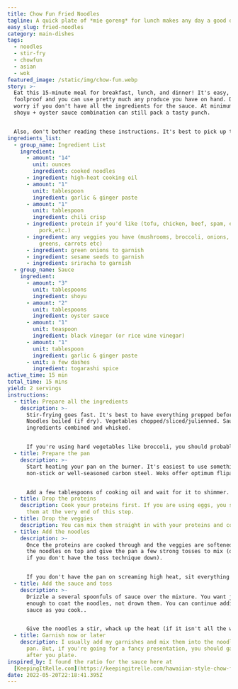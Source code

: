 ```yaml
---
title: Chow Fun Fried Noodles
tagline: A quick plate of *mie goreng* for lunch makes any day a good day.
easy_slug: fried-noodles
category: main-dishes
tags:
  - noodles
  - stir-fry
  - chowfun
  - asian
  - wok
featured_image: /static/img/chow-fun.webp
story: >-
  Eat this 15-minute meal for breakfast, lunch, and dinner! It's easy, it's
  foolproof and you can use pretty much any produce you have on hand. Don't
  worry if you don't have all the ingredients for the sauce. At minimum, the
  shoyu + oyster sauce combination can still pack a tasty punch.


  Also, don't bother reading these instructions. It's best to pick up the technique by [watching the pros do it in this video](https://www.youtube.com/watch?v=GbauWTD1OXk). Gordon Ramsay does a [pretty good version](https://www.youtube.com/watch?v=xhsN_36OW4w) too.
ingredients_list:
  - group_name: Ingredient List
    ingredient:
      - amount: "14"
        unit: ounces
        ingredient: cooked noodles
      - ingredient: high-heat cooking oil
      - amount: "1"
        unit: tablespoon
        ingredient: garlic & ginger paste
      - amount: "1"
        unit: tablespoon
        ingredient: chili crisp
      - ingredient: protein if you'd like (tofu, chicken, beef, spam, eggs, ground
          pork,etc.)
      - ingredient: any veggies you have (mushrooms, broccoli, onions, bell peppers,
          greens, carrots etc)
      - ingredient: green onions to garnish
      - ingredient: sesame seeds to garnish
      - ingredient: sriracha to garnish
  - group_name: Sauce
    ingredient:
      - amount: "3"
        unit: tablespoons
        ingredient: shoyu
      - amount: "2"
        unit: tablespoons
        ingredient: oyster sauce
      - amount: "1"
        unit: teaspoon
        ingredient: black vinegar (or rice wine vinegar)
      - amount: "1"
        unit: tablespoon
        ingredient: garlic & ginger paste
      - unit: a few dashes
        ingredient: togarashi spice
active_time: 15 min
total_time: 15 mins
yield: 2 servings
instructions:
  - title: Prepare all the ingredients
    description: >-
      Stir-frying goes fast. It's best to have everything prepped before hand.
      Noodles boiled (if dry). Vegetables chopped/sliced/julienned. Sauce
      ingredients combined and whisked.


      If you're using hard vegetables like broccoli, you should probably give them a blanch to soften them up.
  - title: Prepare the pan
    description: >-
      Start heating your pan on the burner. It's easiest to use something
      non-stick or well-seasoned carbon steel. Woks offer optimum flipability. 


      Add a few tablespoons of cooking oil and wait for it to shimmer.
  - title: Drop the proteins
    description: Cook your proteins first. If you are using eggs, you should drop
      them at the very end of this step.
  - title: Drop the veggies
    description: You can mix them straight in with your proteins and continue cooking.
  - title: Add the noodles
    description: >-
      Once the proteins are cooked through and the veggies are softened, throw
      the noodles on top and give the pan a few strong tosses to mix (or stirs
      if you don't have the toss technique down).


      If you don't have the pan on screaming high heat, sit everything sit flat for a minute.
  - title: Add the sauce and toss
    description: >-
      Drizzle a several spoonfuls of sauce over the mixture. You want just
      enough to coat the noodles, not drown them. You can continue adding more
      sauce as you cook..


      Give the noodles a stir, whack up the heat (if it isn't all the way up), and then continue to toss/stir everything as the edges crisp and the surfaces brown.
  - title: Garnish now or later
    description: I usually add my garnishes and mix them into the noodles in the
      pan. But, if you're going for a fancy presentation, you should garnish
      after you plate.
inspired_by: I found the ratio for the sauce here at
  [KeepingItRelle.com](https://keepingitrelle.com/hawaiian-style-chow-fun/).
date: 2022-05-20T22:18:41.395Z
---
```

